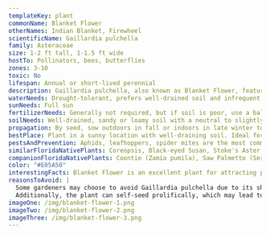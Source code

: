 ```yaml
---
templateKey: plant
commonName: Blanket Flower
otherNames: Indian Blanket, Firewheel
scientificName: Gaillardia pulchella
family: Asteraceae
size: 1-2 ft tall, 1-1.5 ft wide
hostTo: Pollinators, bees, butterflies
zones: 3-10
toxic: No
lifespan: Annual or short-lived perennial
description: Gaillardia pulchella, also known as Blanket Flower, features vibrant, daisy-like red and yellow flowers on an upright plant with hairy, lance-shaped leaves. Blooming throughout the summer, it attracts pollinators and adds color to the garden.
waterNeeds: Drought-tolerant, prefers well-drained soil and infrequent watering once established
sunNeeds: Full sun
fertilizerNeeds: Generally not required, but if soil is poor, use a balanced, slow-release fertilizer in spring
soilNeeds: Well-drained, sandy or loamy soil with a neutral to slightly alkaline pH
propagation: By seed, sow outdoors in fall or indoors in late winter to early spring. Seeds should germinate within 2-3 weeks
bestPlace: Plant in a sunny location with well-draining soil. Ideal for butterfly or pollinator gardens, wildflower meadows, or as a border plant. In Florida, consider planting near other native drought-tolerant plants to create a cohesive, low-maintenance garden
pestsAndPrevention: Aphids, leafhoppers, spider mites are the most common pests. To control them, use insecticidal soap, neem oil, or simply remove the pests by hand. Encourage beneficial insects, such as ladybugs, to help with natural pest control
similarFloridaNativePlants: Coreopsis, Black-eyed Susan, Stoke's Aster
companionFloridaNativePlants: Coontie (Zamia pumila), Saw Palmetto (Serenoa repens), Sand Cordgrass (Spartina bakeri)
color: "#E05A50"
interestingFacts: Blanket Flower is an excellent plant for attracting pollinators, including bees and butterflies, which can help promote a healthy ecosystem in your garden.  Gaillardia pulchella is also known for its hardiness and ability to thrive in a variety of soil conditions, making it a low-maintenance option for gardeners.
reasonsToAvoid: |
  Some gardeners may choose to avoid Gaillardia pulchella due to its short lifespan as an annual or short-lived perennial. This means that the plant will need to be replaced more frequently than other longer-lived perennials.
  Additionally, the plant can self-seed prolifically, which may lead to it spreading more than desired in some garden settings.
imageOne: /img/blanket-flower-1.png
imageTwo: /img/blanket-flower-2.png
imageThree: /img/blanket-flower-3.png
---
```


